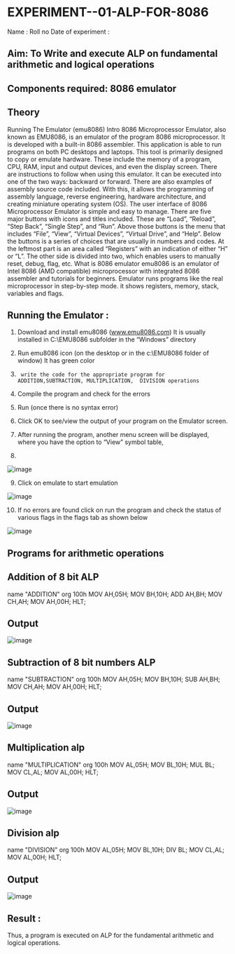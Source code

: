 # EXPERIMENT--01-ALP-FOR-8086
Name :
Roll no 
Date of experiment :





## Aim: To Write and execute ALP on fundamental arithmetic and logical operations
## Components required: 8086  emulator 
## Theory 
Running The Emulator (emu8086) Intro 8086 Microprocessor Emulator, also known as EMU8086, is an emulator of the program 8086 microprocessor. It is developed with a built-in 8086 assembler. This application is able to run programs on both PC desktops and laptops. This tool is primarily designed to copy or emulate hardware. These include the memory of a program, CPU, RAM, input and output devices, and even the display screen. There are instructions to follow when using this emulator. It can be executed into one of the two ways: backward or forward. There are also examples of assembly source code included. With this, it allows the programming of assembly language, reverse engineering, hardware architecture, and creating miniature operating system (OS). The user interface of 8086 Microprocessor Emulator is simple and easy to manage. There are five major buttons with icons and titles included. These are “Load”, “Reload”, “Step Back”, “Single Step”, and “Run”. Above those buttons is the menu that includes “File”, “View”, “Virtual Devices”, “Virtual Drive”, and “Help”. Below the buttons is a series of choices that are usually in numbers and codes. At the leftmost part is an area called “Registers” with an indication of either “H” or “L”. The other side is divided into two, which enables users to manually reset, debug, flag, etc. What is 8086 emulator emu8086 is an emulator of Intel 8086 (AMD compatible) microprocessor with integrated 8086 assembler and tutorials for beginners. Emulator runs programs like the real microprocessor in step-by-step mode. it shows registers, memory, stack, variables and flags.


 ## Running the Emulator :
1.	Download and install emu8086 (www.emu8086.com) It is usually installed in C:\EMU8086 subfolder in the “Windows” directory
2.	  Run  emu8086 icon (on the desktop or in the c:\EMU8086 folder of window) It has green color 
 
 
3.		write the code for the appropriate program for ADDITION,SUBTRACTION, MULTIPLICATION,  DIVISION operations 

4.	 Compile the program and check for the errors 
5.	Run (once there is no syntax error) 

6.	Click OK to see/view the output of your program on the Emulator screen. 


7.	After running the program, another menu screen will be displayed, where you have the option to “View” symbol table,
8.	 


![image](https://user-images.githubusercontent.com/36288975/189273263-d65baae9-4b8f-4723-afb3-c0ffa4052b04.png)











9.	Click on emulate to start emulation 








![image](https://user-images.githubusercontent.com/36288975/189273273-9bb36ec1-e2e8-4892-8d35-37707332bfdc.png)








10.	If no errors are found click on run the program and check the status of various flags in the flags tab as shown below 






![image](https://user-images.githubusercontent.com/36288975/189273277-113a2a33-4a40-4ff8-95a5-ecd3a1f504fe.png)







## Programs for arithmetic  operations

## Addition  of 8 bit ALP 
name "ADDITION"
org 100h
MOV AH,05H;
MOV BH,10H;
ADD AH,BH;
MOV CH,AH;
MOV AH,00H;
HLT;



## Output  
![image](https://user-images.githubusercontent.com/94828147/189710042-4ab46aca-ef2f-4157-8250-0ecc664d4fbe.png)

 
## Subtraction   of 8 bit numbers  ALP 
  name "SUBTRACTION"
org 100h
MOV AH,05H;
MOV BH,10H;
SUB AH,BH;
MOV CH,AH;
MOV AH,00H;
HLT;
## Output  
![image](https://user-images.githubusercontent.com/94828147/189710170-f3e5e1a0-bf13-4c49-9042-f1f22d609d5c.png)

## Multiplication alp 
name "MULTIPLICATION"
org 100h
MOV AL,05H;
MOV BL,10H;
MUL BL;
MOV CL,AL;
MOV AL,00H;
HLT;
 ## Output  
 ![image](https://user-images.githubusercontent.com/94828147/189710279-033fe63d-6495-457b-828f-ed6d79fa556f.png)



## Division alp 
name "DIVISION"
org 100h
MOV AL,05H;
MOV BL,10H;
DIV BL;
MOV CL,AL;
MOV AL,00H;
HLT;

## Output  
![image](https://user-images.githubusercontent.com/94828147/189710356-b669484a-7260-4195-a973-83a6842acbf4.png)



## Result :
 Thus, a program is executed on ALP for the fundamental arithmetic and logical operations.








